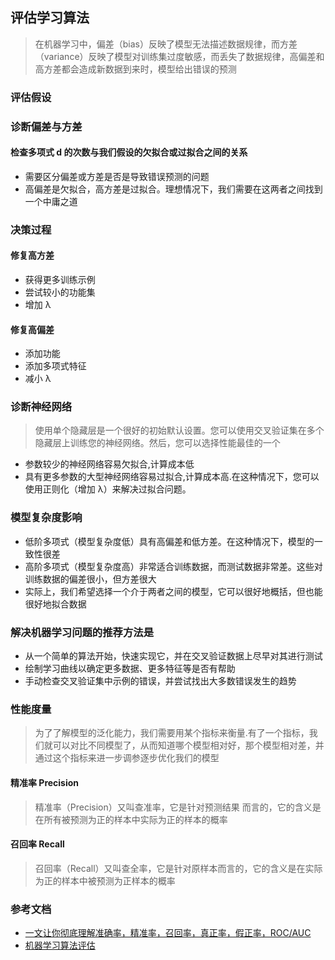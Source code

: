## 评估学习算法
> 在机器学习中，偏差（bias）反映了模型无法描述数据规律，而方差（variance）反映了模型对训练集过度敏感，而丢失了数据规律，高偏差和高方差都会造成新数据到来时，模型给出错误的预测
### 评估假设

### 诊断偏差与方差
#### 检查多项式 d 的次数与我们假设的欠拟合或过拟合之间的关系
* 需要区分偏差或方差是否是导致错误预测的问题
* 高偏差是欠拟合，高方差是过拟合。理想情况下，我们需要在这两者之间找到一个中庸之道

### 决策过程
#### 修复高方差
* 获得更多训练示例 
* 尝试较小的功能集
* 增加 λ
#### 修复高偏差
* 添加功能 
* 添加多项式特征  
* 减小 λ

### 诊断神经网络
> 使用单个隐藏层是一个很好的初始默认设置。您可以使用交叉验证集在多个隐藏层上训练您的神经网络。然后，您可以选择性能最佳的一个
* 参数较少的神经网络容易欠拟合,计算成本低
* 具有更多参数的大型神经网络容易过拟合,计算成本高.在这种情况下，您可以使用正则化（增加 λ）来解决过拟合问题。

### 模型复杂度影响
* 低阶多项式（模型复杂度低）具有高偏差和低方差。在这种情况下，模型的一致性很差
* 高阶多项式（模型复杂度高）非常适合训练数据，而测试数据非常差。这些对训练数据的偏差很小，但方差很大
* 实际上，我们希望选择一个介于两者之间的模型，它可以很好地概括，但也能很好地拟合数据

### 解决机器学习问题的推荐方法是
* 从一个简单的算法开始，快速实现它，并在交叉验证数据上尽早对其进行测试
* 绘制学习曲线以确定更多数据、更多特征等是否有帮助
* 手动检查交叉验证集中示例的错误，并尝试找出大多数错误发生的趋势

### 性能度量
> 为了了解模型的泛化能力，我们需要用某个指标来衡量.有了一个指标，我们就可以对比不同模型了，从而知道哪个模型相对好，那个模型相对差，并通过这个指标来进一步调参逐步优化我们的模型

#### 精准率 Precision
> 精准率（Precision）又叫查准率，它是针对预测结果 而言的，它的含义是在所有被预测为正的样本中实际为正的样本的概率

#### 召回率 Recall
> 召回率（Recall）又叫查全率，它是针对原样本而言的，它的含义是在实际为正的样本中被预测为正样本的概率

### 参考文档
* [一文让你彻底理解准确率，精准率，召回率，真正率，假正率，ROC/AUC](https://www.6aiq.com/article/1549986548173)
* [机器学习算法评估](https://halfrost.com/advice_for_applying_machine_learning/)

